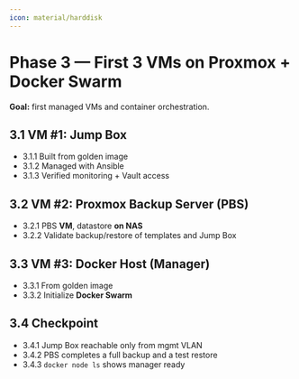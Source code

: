 ```yaml
---
icon: material/harddisk
---
```

# Phase 3 — First 3 VMs on Proxmox + Docker Swarm
**Goal:** first managed VMs and container orchestration.

## 3.1 VM #1: Jump Box
- 3.1.1 Built from golden image
- 3.1.2 Managed with Ansible
- 3.1.3 Verified monitoring + Vault access

## 3.2 VM #2: Proxmox Backup Server (PBS)
- 3.2.1 PBS **VM**, datastore **on NAS**
- 3.2.2 Validate backup/restore of templates and Jump Box

## 3.3 VM #3: Docker Host (Manager)
- 3.3.1 From golden image
- 3.3.2 Initialize **Docker Swarm**

## 3.4 Checkpoint
- 3.4.1 Jump Box reachable only from mgmt VLAN
- 3.4.2 PBS completes a full backup and a test restore
- 3.4.3 `docker node ls` shows manager ready

